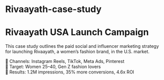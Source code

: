 # Rivaayath-case-study
# Rivaayath USA Launch Campaign

This case study outlines the paid social and influencer marketing strategy for launching Rivaayath, a women’s fashion brand, in the U.S. market.

📌 Channels: Instagram Reels, TikTok, Meta Ads, Pinterest  
🎯 Target: Women 25–40, Gen Z fashion lovers  
🚀 Results: 1.2M impressions, 35% more conversions, 4.6x ROI
